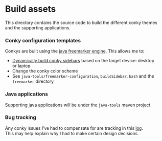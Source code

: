 # Build assets
This directory contains the source code to build the different conky themes and the supporting applications.

### Conky configuration templates
Conkys are built using the [java freemarker engine](https://freemarker.apache.org/).  This allows me to:

- [Dynamically build conky sidebars](dynamicSidebar.md) based on the target device: desktop or laptop
- Change the conky color scheme
- See `java-tools/freemarker-configuration`, `buildSidebar.bash` and the `freemarker` directory

### Java applications
Supporting java applications will be under the `java-tools` maven project.

### Bug tracking
Any conky issues I've had to compensate for are tracking in this [log](bugLog.md).  
This may help explain why I had to make certain design decisions.